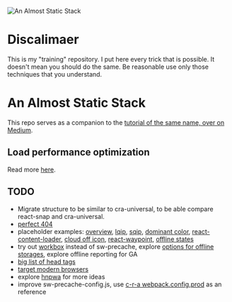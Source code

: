 ![An Almost Static Stack](https://i.imgur.com/NStGYap.jpg)

# Discalimaer

This is my "training" repository. I put here every trick that is possible. It doesn't mean you should do the same. Be reasonable use only those techniques that you understand.

# An Almost Static Stack

This repo serves as a companion to the [tutorial of the same name, over on Medium](https://medium.com/superhighfives/).

## Load performance optimization

Read more [here](https://github.com/stereobooster/react-snap/blob/master/doc/an-almost-static-stack-optimization.md).

## TODO

- Migrate structure to be similar to cra-universal, to be able compare react-snap and cra-universal.
- [perfect 404](https://alistapart.com/article/perfect404)
- placeholder examples: [overview](https://medium.freecodecamp.org/using-svg-as-placeholders-more-image-loading-techniques-bed1b810ab2c), [lqip](https://github.com/zouhir/lqip), [sqip](https://github.com/technopagan/sqip), [dominant color](https://github.com/lokesh/color-thief), [react-content-loader](https://github.com/danilowoz/react-content-loader), [cloud off icon](https://material.io/icons/#ic_cloud_off), [react-waypoint](https://github.com/brigade/react-waypoint), [offline states](https://material.io/guidelines/patterns/offline-states.html)
- try out [workbox](https://github.com/raymondsze/create-react-scripts/blob/master/packages/create-react-scripts-workbox/index.js) instead of sw-precache, explore [options for offline storages](https://github.com/jakearchibald/idb-keyval), explore offline reporting for GA
- [big list of head tags](https://github.com/joshbuchea/HEAD)
- [target modern browsers](https://philipwalton.com/articles/deploying-es2015-code-in-production-today/)
- explore [hnpwa](https://hnpwa.com/) for more ideas
- improve sw-precache-config.js, use [c-r-a webpack.config.prod](https://github.com/facebookincubator/create-react-app/blob/master/packages/react-scripts/config/webpack.config.prod.js) as an reference
